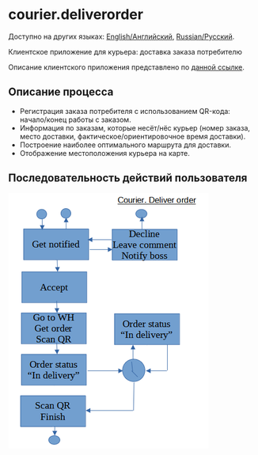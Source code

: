 # courier.deliverorder

Доступно на других языках: [English/Английский](courier.deliverorder.md), [Russian/Русский](courier.deliverorder.ru.md). 

Клиентское приложение для курьера: доставка заказа потребителю

Описание клиентского приложения представлено по [данной ссылке](../courierclient.ru.md).

## Описание процесса

- Регистрация заказа потребителя с использованием QR-кода: начало/конец работы с заказом.
- Информация по заказам, которые несёт/нёс курьер (номер заказа, место доставки, фактическое/ориентировочное время доставки).
- Построение наиболее оптимального маршрута для доставки.
- Отображение местоположения курьера на карте.

## Последовательность действий пользователя

![courier.deliverorder](../../img/courier.deliverorder.png)
